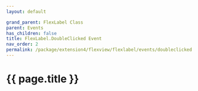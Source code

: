 ```yaml
---
layout: default

grand_parent: FlexLabel Class
parent: Events
has_children: false
title: FlexLabel.DoubleClicked Event
nav_order: 2
permalink: /package/extension4/flexview/flexlabel/events/doubleclicked
---
```

# {{ page.title }}